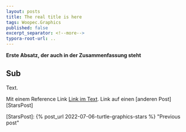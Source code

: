 ```yaml
---
layout: posts
title: The real title is here
tags: Woopec.Graphics
published: false
excerpt_separator: <!--more-->
typora-root-url: ..
---
```


**Erste Absatz, der auch in der Zusammenfassung steht**

<!--more-->

## Sub
Text.

Mit einem Reference Link [Link im Text][LinkName]. Link auf einen [anderen Post][StarsPost]





[LinkName]: https://www.google.de "Titel, der als Tool-Tip angezeigt wird"

[StarsPost]: {% post_url 2022-07-06-turtle-graphics-stars %} "Previous post"
